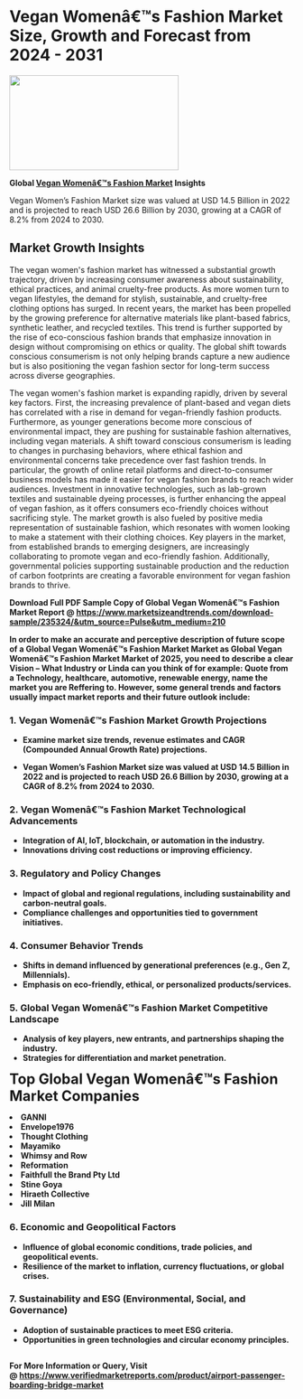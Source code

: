 <H1>Vegan Womenâ€™s Fashion Market Size, Growth and Forecast from 2024 - 2031</H1><img class="aligncenter size-medium wp-image-584254" src="https://thirdeyenews.in/wp-content/uploads/2024/09/Global-Market-Research-300x168.jpeg" alt="" width="300" height="168" /><p><strong>Global&nbsp;<a href="https://www.marketsizeandtrends.com/download-sample/235324/&amp;utm_source=Pulse&amp;utm_medium=210">Vegan Womenâ€™s Fashion Market</a> Insights</strong></p><p>Vegan Women’s Fashion Market size was valued at USD 14.5 Billion in 2022 and is projected to reach USD 26.6 Billion by 2030, growing at a CAGR of 8.2% from 2024 to 2030.</p><p><h2>Market Growth Insights</h2> <p>The vegan women's fashion market has witnessed a substantial growth trajectory, driven by increasing consumer awareness about sustainability, ethical practices, and animal cruelty-free products. As more women turn to vegan lifestyles, the demand for stylish, sustainable, and cruelty-free clothing options has surged. In recent years, the market has been propelled by the growing preference for alternative materials like plant-based fabrics, synthetic leather, and recycled textiles. This trend is further supported by the rise of eco-conscious fashion brands that emphasize innovation in design without compromising on ethics or quality. The global shift towards conscious consumerism is not only helping brands capture a new audience but is also positioning the vegan fashion sector for long-term success across diverse geographies.</p> <p><strong></strong></p> <p>The vegan women's fashion market is expanding rapidly, driven by several key factors. First, the increasing prevalence of plant-based and vegan diets has correlated with a rise in demand for vegan-friendly fashion products. Furthermore, as younger generations become more conscious of environmental impact, they are pushing for sustainable fashion alternatives, including vegan materials. A shift toward conscious consumerism is leading to changes in purchasing behaviors, where ethical fashion and environmental concerns take precedence over fast fashion trends. In particular, the growth of online retail platforms and direct-to-consumer business models has made it easier for vegan fashion brands to reach wider audiences. Investment in innovative technologies, such as lab-grown textiles and sustainable dyeing processes, is further enhancing the appeal of vegan fashion, as it offers consumers eco-friendly choices without sacrificing style. The market growth is also fueled by positive media representation of sustainable fashion, which resonates with women looking to make a statement with their clothing choices. Key players in the market, from established brands to emerging designers, are increasingly collaborating to promote vegan and eco-friendly fashion. Additionally, governmental policies supporting sustainable production and the reduction of carbon footprints are creating a favorable environment for vegan fashion brands to thrive.</p> <p><strong></p><p><span class=""><strong>Download Full PDF Sample Copy of Global Vegan Womenâ€™s Fashion Market Report</strong> @ <a href="https://www.marketsizeandtrends.com/download-sample/235324/&amp;utm_source=Pulse&amp;utm_medium=210" target="_blank">https://www.marketsizeandtrends.com/download-sample/235324/&amp;utm_source=Pulse&amp;utm_medium=210</a></span></p><p>In order to make an accurate and perceptive description of future scope of a Global&nbsp;Vegan Womenâ€™s Fashion Market Market as Global&nbsp;Vegan Womenâ€™s Fashion Market Market of 2025, you need to describe a clear Vision &ndash; What Industry or Linda can you think of for example: Quote from a Technology, healthcare, automotive, renewable energy, name the market you are Reffering to. However, some general trends and factors usually impact market reports and their future outlook include:</p><h3>1.&nbsp;<strong>Vegan Womenâ€™s Fashion Market Growth Projections</strong></h3><ul><li>Examine market size trends, revenue estimates and CAGR (Compounded Annual Growth Rate) projections.</li><li><p>Vegan Women’s Fashion Market size was valued at USD 14.5 Billion in 2022 and is projected to reach USD 26.6 Billion by 2030, growing at a CAGR of 8.2% from 2024 to 2030.</p></li></ul><h3>2.&nbsp;<strong>Vegan Womenâ€™s Fashion Market Technological Advancements</strong></h3><ul><li>Integration of AI, IoT, blockchain, or automation in the industry.</li><li>Innovations driving cost reductions or improving efficiency.</li></ul><h3>3.&nbsp;<strong>Regulatory and Policy Changes</strong></h3><ul><li>Impact of global and regional regulations, including sustainability and carbon-neutral goals.</li><li>Compliance challenges and opportunities tied to government initiatives.</li></ul><h3>4.&nbsp;<strong>Consumer Behavior Trends</strong></h3><ul><li>Shifts in demand influenced by generational preferences (e.g., Gen Z, Millennials).</li><li>Emphasis on eco-friendly, ethical, or personalized products/services.</li></ul><h3>5.&nbsp;<strong>Global Vegan Womenâ€™s Fashion Market Competitive Landscape</strong></h3><ul><li>Analysis of key players, new entrants, and partnerships shaping the industry.</li><li>Strategies for differentiation and market penetration.</li></ul><p data-pm-slice="1 1 []"><span style="color: inherit; font-family: inherit; font-size: 25px;">Top Global Vegan Womenâ€™s Fashion Market Companies</span></p><div class="" data-test-id=""><p><li>GANNI</li><li> Envelope1976</li><li> Thought Clothing</li><li> Mayamiko</li><li> Whimsy and Row</li><li> Reformation</li><li> Faithfull the Brand Pty Ltd</li><li> Stine Goya</li><li> Hiraeth Collective</li><li> Jill Milan</li></p></div><h3>6.&nbsp;<strong>Economic and Geopolitical Factors</strong></h3><ul><li>Influence of global economic conditions, trade policies, and geopolitical events.</li><li>Resilience of the market to inflation, currency fluctuations, or global crises.</li></ul><h3>7.&nbsp;<strong>Sustainability and ESG (Environmental, Social, and Governance)</strong></h3><ul><li>Adoption of sustainable practices to meet ESG criteria.</li><li>Opportunities in green technologies and circular economy principles.</li></ul><h2><strong style="font-size: 14px;">For More Information or Query, Visit @&nbsp;</strong><a style="background-color: #ffffff; font-size: 14px;" href="https://www.marketsizeandtrends.com/report/vegan-women-s-fashion-market/" target="_blank">https://www.verifiedmarketreports.com/product/airport-passenger-boarding-bridge-market</a></h2>
